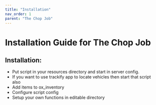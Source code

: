 ```yaml
---
title: "Installation"
nav_order: 1
parent: "The Chop Job"
---
```


# Installation Guide for The Chop Job

## Installation:
- Put script in your resources directory and start in server config. 
- If you want to use trackify app to locate vehicles then start that script also
- Add items to ox_inventory
- Configure script config
- Setup your own functions in editable directory
